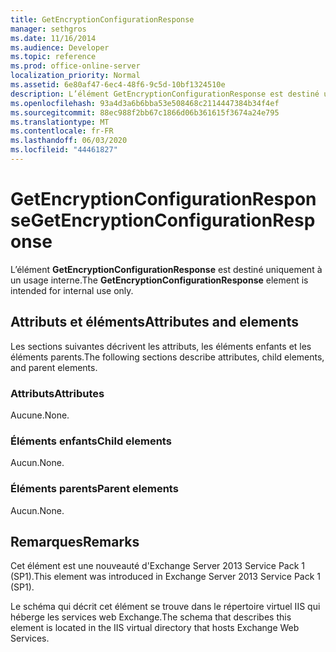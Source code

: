 ```yaml
---
title: GetEncryptionConfigurationResponse
manager: sethgros
ms.date: 11/16/2014
ms.audience: Developer
ms.topic: reference
ms.prod: office-online-server
localization_priority: Normal
ms.assetid: 6e80af47-6ec4-48f6-9c5d-10bf1324510e
description: L’élément GetEncryptionConfigurationResponse est destiné uniquement à un usage interne.
ms.openlocfilehash: 93a4d3a6b6bba53e508468c2114447384b34f4ef
ms.sourcegitcommit: 88ec988f2bb67c1866d06b361615f3674a24e795
ms.translationtype: MT
ms.contentlocale: fr-FR
ms.lasthandoff: 06/03/2020
ms.locfileid: "44461827"
---
```

# <a name="getencryptionconfigurationresponse"></a><span data-ttu-id="dec53-103">GetEncryptionConfigurationResponse</span><span class="sxs-lookup"><span data-stu-id="dec53-103">GetEncryptionConfigurationResponse</span></span>

<span data-ttu-id="dec53-104">L’élément **GetEncryptionConfigurationResponse** est destiné uniquement à un usage interne.</span><span class="sxs-lookup"><span data-stu-id="dec53-104">The **GetEncryptionConfigurationResponse** element is intended for internal use only.</span></span> 

## <a name="attributes-and-elements"></a><span data-ttu-id="dec53-105">Attributs et éléments</span><span class="sxs-lookup"><span data-stu-id="dec53-105">Attributes and elements</span></span>

<span data-ttu-id="dec53-106">Les sections suivantes décrivent les attributs, les éléments enfants et les éléments parents.</span><span class="sxs-lookup"><span data-stu-id="dec53-106">The following sections describe attributes, child elements, and parent elements.</span></span>
  
### <a name="attributes"></a><span data-ttu-id="dec53-107">Attributs</span><span class="sxs-lookup"><span data-stu-id="dec53-107">Attributes</span></span>

<span data-ttu-id="dec53-108">Aucune.</span><span class="sxs-lookup"><span data-stu-id="dec53-108">None.</span></span>
  
### <a name="child-elements"></a><span data-ttu-id="dec53-109">Éléments enfants</span><span class="sxs-lookup"><span data-stu-id="dec53-109">Child elements</span></span>

<span data-ttu-id="dec53-110">Aucun.</span><span class="sxs-lookup"><span data-stu-id="dec53-110">None.</span></span>
  
### <a name="parent-elements"></a><span data-ttu-id="dec53-111">Éléments parents</span><span class="sxs-lookup"><span data-stu-id="dec53-111">Parent elements</span></span>

<span data-ttu-id="dec53-112">Aucun.</span><span class="sxs-lookup"><span data-stu-id="dec53-112">None.</span></span>
  
## <a name="remarks"></a><span data-ttu-id="dec53-113">Remarques</span><span class="sxs-lookup"><span data-stu-id="dec53-113">Remarks</span></span>

<span data-ttu-id="dec53-114">Cet élément est une nouveauté d'Exchange Server 2013 Service Pack 1 (SP1).</span><span class="sxs-lookup"><span data-stu-id="dec53-114">This element was introduced in Exchange Server 2013 Service Pack 1 (SP1).</span></span>
  
<span data-ttu-id="dec53-115">Le schéma qui décrit cet élément se trouve dans le répertoire virtuel IIS qui héberge les services web Exchange.</span><span class="sxs-lookup"><span data-stu-id="dec53-115">The schema that describes this element is located in the IIS virtual directory that hosts Exchange Web Services.</span></span>
  


